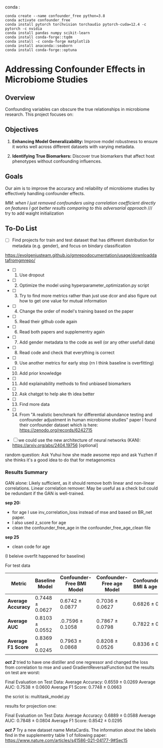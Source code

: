 conda :

```
conda create --name confounder_free python=3.8
conda activate confounder_free
conda install pytorch torchvision torchaudio pytorch-cuda=12.4 -c pytorch -c nvidia
conda install pandas numpy scikit-learn
conda install conda-forge::tqdm
conda install -c conda-forge matplotlib
conda install anaconda::seaborn
conda install conda-forge::optuna
```

# Addressing Confounder Effects in Microbiome Studies

## Overview

Confounding variables can obscure the true relationships in microbiome research. This project focuses on:

## Objectives

1. **Enhancing Model Generalizability:** Improve model robustness to ensure it works well across different datasets with varying metadata.
   
2. **Identifying True Biomarkers:** Discover true biomarkers that affect host phenotypes without confounding influences.

## Goals

Our aim is to improve the accuracy and reliability of microbiome studies by effectively handling confounder effects.



*MM: when I just removed confounders using correlation coefficient directly on features I got better results comparing to this adversarial approach*
/// try to add waight initialization
## To-Do List

- [ ] Find projects for train and test dataset that has different distribution for metadata (e.g. gender), and focus on bindary classification

https://evolgeniusteam.github.io/gmrepodocumentation/usage/downloaddatafromgmrepo/

- [ ] 1. Use dropout
- [ ] 2. Optimize the model using hyperparameter_optimization.py script
- [ ] 3. Try to find more metrics rather than just use dcor and also figure out how to get one value for mutual information
- [ ] 4. Change the order of model's training based on the paper
- [ ] 5. Read their github code again
- [ ] 6. Read both papers and supplementry again
- [ ] 7. Add gender metadata to the code as well (or any other usefull data)
- [ ] 8. Read code and check that everything is correct
- [ ] 9. Use another metrics for early stop (rn I think baseline is overfitting)
- [ ] 10. Add prior knowledge
- [ ] 11. Add explainability methods to find unbiased biomarkers
- [ ] 12. Ask chatgpt to help ake th idea better
- [ ] 13. Find more data
- [ ] 14. From "A realistic benchmark for differential abundance testing and confounder adjustment in human microbiome studies" paper I found their confounder dataset which is here: https://zenodo.org/records/6242715



- [ ] we could use the new architecture of neural networks (KAN): https://arxiv.org/abs/2404.19756 [optional]



random question: Ask Yuhui how she made awsome repo and ask Yuzhen if she thinks it's a good idea to do that for metagenomics



### Results Summary            


GAN alone: Likely sufficient, as it should remove both linear and non-linear correlations.
Linear correlation remover: May be useful as a check but could be redundant if the GAN is well-trained.

**sep 20:**

- for age I use inv_correlation_loss instead of mse and based on BR_net paper.
- I also used z_score for age 
- clean the confounder_free_age in the confounder_free_age_clean file

**sep 25**

- clean code for age 

(I beleive overfit happened for baseline)

For test data

| Metric                            | Baseline Model           | Confounder-Free BMI Model    | Confounder-Free age Model | Confounder_Free BMI & age Model|
|-----------------------------------|---------------------------------------|--------------------------------------| --------------------------------------| --------------------------------------|
| **Average Accuracy** |     0.7448 ± 0.0627         | 0.6742 ± 0.0877 |         0.7036 ± 0.0627     | 0.6826 ± 0.0306 |
| **Average AUC**           |       0.8103 ± 0.0552         | .0.7596 ± 0.1058             |       0.7867 ± 0.0798    | 0.7822 ± 0.0629 |
| **Average F1 Score**                      |   0.8369 ± 0.0245             | 0.7963 ± 0.0868               |      0.8208 ± 0.0526       | 0.8336 ± 0.0435 |


***oct 2***
tried to have one distiller and one regressor and changed the loss from correlation to mse and used GradientReversalFunction but the results on test are worst: 

Final Evaluation on Test Data:
Average Accuracy: 0.6559 ± 0.0269
Average AUC: 0.7538 ± 0.0600
Average F1 Score: 0.7748 ± 0.0663

the scriot is: multitask_model.py


results for projection one:

Final Evaluation on Test Data:
Average Accuracy: 0.6889 ± 0.0588
Average AUC: 0.7848 ± 0.0804
Average F1 Score: 0.8542 ± 0.0295

***oct 7***
Try a new dataset name MetaCardis. The information about the labels find in the supplementry table 1 of following paper: https://www.nature.com/articles/s41586-021-04177-9#Sec15
